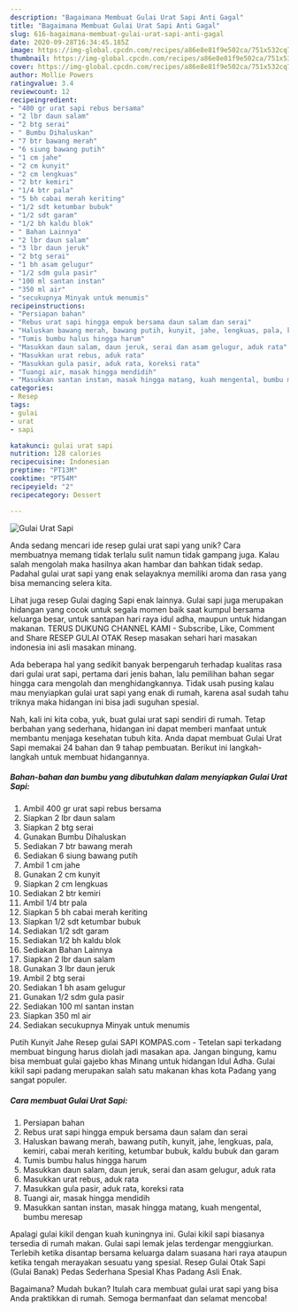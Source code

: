```yaml
---
description: "Bagaimana Membuat Gulai Urat Sapi Anti Gagal"
title: "Bagaimana Membuat Gulai Urat Sapi Anti Gagal"
slug: 616-bagaimana-membuat-gulai-urat-sapi-anti-gagal
date: 2020-09-28T16:34:45.185Z
image: https://img-global.cpcdn.com/recipes/a86e8e81f9e502ca/751x532cq70/gulai-urat-sapi-foto-resep-utama.jpg
thumbnail: https://img-global.cpcdn.com/recipes/a86e8e81f9e502ca/751x532cq70/gulai-urat-sapi-foto-resep-utama.jpg
cover: https://img-global.cpcdn.com/recipes/a86e8e81f9e502ca/751x532cq70/gulai-urat-sapi-foto-resep-utama.jpg
author: Mollie Powers
ratingvalue: 3.4
reviewcount: 12
recipeingredient:
- "400 gr urat sapi rebus bersama"
- "2 lbr daun salam"
- "2 btg serai"
- " Bumbu Dihaluskan"
- "7 btr bawang merah"
- "6 siung bawang putih"
- "1 cm jahe"
- "2 cm kunyit"
- "2 cm lengkuas"
- "2 btr kemiri"
- "1/4 btr pala"
- "5 bh cabai merah keriting"
- "1/2 sdt ketumbar bubuk"
- "1/2 sdt garam"
- "1/2 bh kaldu blok"
- " Bahan Lainnya"
- "2 lbr daun salam"
- "3 lbr daun jeruk"
- "2 btg serai"
- "1 bh asam gelugur"
- "1/2 sdm gula pasir"
- "100 ml santan instan"
- "350 ml air"
- "secukupnya Minyak untuk menumis"
recipeinstructions:
- "Persiapan bahan"
- "Rebus urat sapi hingga empuk bersama daun salam dan serai"
- "Haluskan bawang merah, bawang putih, kunyit, jahe, lengkuas, pala, kemiri, cabai merah keriting, ketumbar bubuk, kaldu bubuk dan garam"
- "Tumis bumbu halus hingga harum"
- "Masukkan daun salam, daun jeruk, serai dan asam gelugur, aduk rata"
- "Masukkan urat rebus, aduk rata"
- "Masukkan gula pasir, aduk rata, koreksi rata"
- "Tuangi air, masak hingga mendidih"
- "Masukkan santan instan, masak hingga matang, kuah mengental, bumbu meresap"
categories:
- Resep
tags:
- gulai
- urat
- sapi

katakunci: gulai urat sapi 
nutrition: 128 calories
recipecuisine: Indonesian
preptime: "PT13M"
cooktime: "PT54M"
recipeyield: "2"
recipecategory: Dessert

---
```



![Gulai Urat Sapi](https://img-global.cpcdn.com/recipes/a86e8e81f9e502ca/751x532cq70/gulai-urat-sapi-foto-resep-utama.jpg)

Anda sedang mencari ide resep gulai urat sapi yang unik? Cara membuatnya memang tidak terlalu sulit namun tidak gampang juga. Kalau salah mengolah maka hasilnya akan hambar dan bahkan tidak sedap. Padahal gulai urat sapi yang enak selayaknya memiliki aroma dan rasa yang bisa memancing selera kita.

Lihat juga resep Gulai daging Sapi enak lainnya. Gulai sapi juga merupakan hidangan yang cocok untuk segala momen baik saat kumpul bersama keluarga besar, untuk santapan hari raya idul adha, maupun untuk hidangan makanan. TERUS DUKUNG CHANNEL KAMI - Subscribe, Like, Comment and Share RESEP GULAI OTAK Resep masakan sehari hari masakan indonesia ini asli masakan minang.

Ada beberapa hal yang sedikit banyak berpengaruh terhadap kualitas rasa dari gulai urat sapi, pertama dari jenis bahan, lalu pemilihan bahan segar hingga cara mengolah dan menghidangkannya. Tidak usah pusing kalau mau menyiapkan gulai urat sapi yang enak di rumah, karena asal sudah tahu triknya maka hidangan ini bisa jadi suguhan spesial.


Nah, kali ini kita coba, yuk, buat gulai urat sapi sendiri di rumah. Tetap berbahan yang sederhana, hidangan ini dapat memberi manfaat untuk membantu menjaga kesehatan tubuh kita. Anda dapat membuat Gulai Urat Sapi memakai 24 bahan dan 9 tahap pembuatan. Berikut ini langkah-langkah untuk membuat hidangannya.

<!--inarticleads1-->

##### Bahan-bahan dan bumbu yang dibutuhkan dalam menyiapkan Gulai Urat Sapi:

1. Ambil 400 gr urat sapi rebus bersama
1. Siapkan 2 lbr daun salam
1. Siapkan 2 btg serai
1. Gunakan  Bumbu Dihaluskan
1. Sediakan 7 btr bawang merah
1. Sediakan 6 siung bawang putih
1. Ambil 1 cm jahe
1. Gunakan 2 cm kunyit
1. Siapkan 2 cm lengkuas
1. Sediakan 2 btr kemiri
1. Ambil 1/4 btr pala
1. Siapkan 5 bh cabai merah keriting
1. Siapkan 1/2 sdt ketumbar bubuk
1. Sediakan 1/2 sdt garam
1. Sediakan 1/2 bh kaldu blok
1. Sediakan  Bahan Lainnya
1. Siapkan 2 lbr daun salam
1. Gunakan 3 lbr daun jeruk
1. Ambil 2 btg serai
1. Sediakan 1 bh asam gelugur
1. Gunakan 1/2 sdm gula pasir
1. Sediakan 100 ml santan instan
1. Siapkan 350 ml air
1. Sediakan secukupnya Minyak untuk menumis


Putih Kunyit Jahe Resep gulai SAPI KOMPAS.com - Tetelan sapi terkadang membuat bingung harus diolah jadi masakan apa. Jangan bingung, kamu bisa membuat gulai gajebo khas Minang untuk hidangan Idul Adha. Gulai kikil sapi padang merupakan salah satu makanan khas kota Padang yang sangat populer. 

<!--inarticleads2-->

##### Cara membuat Gulai Urat Sapi:

1. Persiapan bahan
1. Rebus urat sapi hingga empuk bersama daun salam dan serai
1. Haluskan bawang merah, bawang putih, kunyit, jahe, lengkuas, pala, kemiri, cabai merah keriting, ketumbar bubuk, kaldu bubuk dan garam
1. Tumis bumbu halus hingga harum
1. Masukkan daun salam, daun jeruk, serai dan asam gelugur, aduk rata
1. Masukkan urat rebus, aduk rata
1. Masukkan gula pasir, aduk rata, koreksi rata
1. Tuangi air, masak hingga mendidih
1. Masukkan santan instan, masak hingga matang, kuah mengental, bumbu meresap


Apalagi gulai kikil dengan kuah kuningnya ini. Gulai kikil sapi biasanya tersedia di rumah makan. Gulai sapi lemak jelas terdengar menggiurkan. Terlebih ketika disantap bersama keluarga dalam suasana hari raya ataupun ketika tengah merayakan sesuatu yang spesial. Resep Gulai Otak Sapi (Gulai Banak) Pedas Sederhana Spesial Khas Padang Asli Enak. 

Bagaimana? Mudah bukan? Itulah cara membuat gulai urat sapi yang bisa Anda praktikkan di rumah. Semoga bermanfaat dan selamat mencoba!
